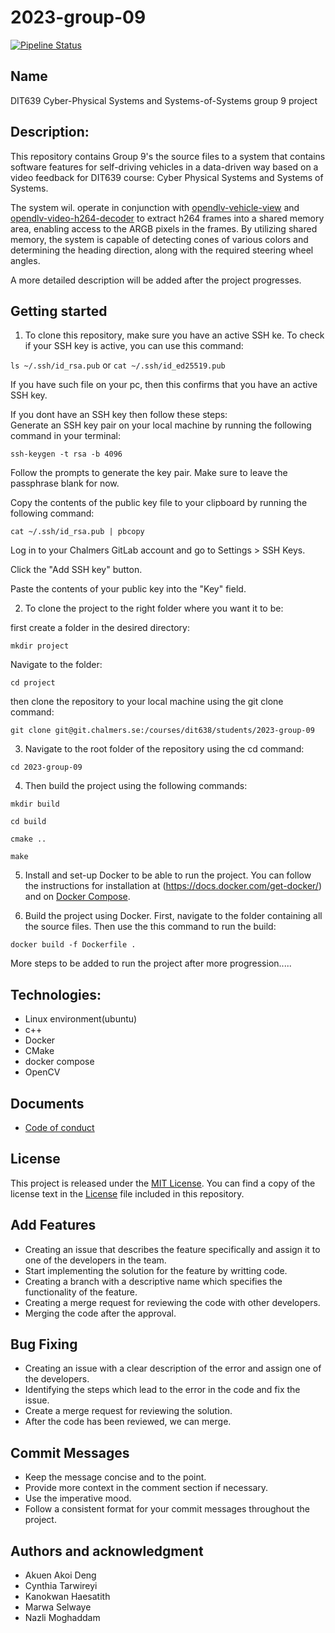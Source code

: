 # 2023-group-09


[![Pipeline Status](https://git.chalmers.se/courses/dit638/students/2023-group-09/badges/main/pipeline.svg)](https://git.chalmers.se/courses/dit638/students/2023-group-09/-/commits/master)


## Name
DIT639 Cyber-Physical Systems and Systems-of-Systems group 9 project

## Description:
This repository contains Group 9's the source files to a system that contains software features for self-driving vehicles in a data-driven way based on a video feedback for DIT639 course: Cyber Physical Systems and Systems of Systems.

The system wil. operate in conjunction with [opendlv-vehicle-view](https://github.com/chalmers-revere/opendlv-vehicle-view) and  [opendlv-video-h264-decoder](https://github.com/chalmers-revere/opendlv-video-h264-decoder) to extract h264 frames into a shared memory area, enabling access to the ARGB pixels in the frames. By utilizing shared memory, the system is capable of detecting cones of various colors and determining the heading direction, along with the required steering wheel angles.

A more detailed description will be added after the project progresses.

## Getting started


1. To clone this repository, make sure you have an active SSH ke. 
To check if your SSH key is active, you can use this command: 

` ls ~/.ssh/id_rsa.pub ` or 
 `cat ~/.ssh/id_ed25519.pub `

If you have such file on your pc, then this confirms that you have an active SSH key. 

If you dont have an SSH key then follow these steps:  
Generate an SSH key pair on your local machine by running the following command in your terminal: 

`ssh-keygen -t rsa -b 4096` 
 

Follow the prompts to generate the key pair. Make sure to leave the passphrase blank for now. 

Copy the contents of the public key file to your clipboard by running the following command: 

`cat ~/.ssh/id_rsa.pub | pbcopy `

Log in to your Chalmers GitLab account and go to Settings > SSH Keys. 

Click the "Add SSH key" button. 

Paste the contents of your public key into the "Key" field. 

 
2. To clone the project to the right folder where you want it to be:  

first create a folder in the desired directory: 

`mkdir project `

Navigate to the folder: 

`cd project `

then clone the repository to your local machine using the git clone command: 

`git clone git@git.chalmers.se:/courses/dit638/students/2023-group-09 `

 
3. Navigate to the root folder of the repository using the cd command: 

`cd 2023-group-09 `

4. Then build the project using the following commands:

`mkdir build`

`cd build`

`cmake ..`

`make`

5. Install and set-up Docker to be able to run the project. You can follow the instructions for installation at (https://docs.docker.com/get-docker/) and on [Docker Compose](https://docs.docker.com/compose/install/). 

 6. Build the project using Docker. First, navigate to the folder containing all the source files. Then use the this command to run the build:

` docker build -f Dockerfile . `


More steps to be added to run the project after more progression..... 


## Technologies: 
- Linux environment(ubuntu)
- c++
- Docker
- CMake
- docker compose
- OpenCV

## Documents
- [Code of conduct](https://git.chalmers.se/courses/dit638/students/2023-group-09/-/blob/main/code-of-conduct.md)


## License
This project is released under the [MIT License](LICENSE).
You can find a copy of the license text in the [License](https://git.chalmers.se/courses/dit638/students/2023-group-09/-/blob/main/LICENSE)
 file included in this repository.




## Add Features
* Creating an issue that describes the feature specifically and assign it to one of the developers in the team.
* Start implementing the solution for the feature by writting code.
* Creating a branch with a descriptive name which specifies the functionality of the feature.
* Creating a merge request for reviewing the code with other developers.
* Merging the code after the approval.

## Bug Fixing 
* Creating an issue with a clear description of the error and assign one of the developers.
* Identifying the steps which lead to the error in the code and fix the issue.
* Create a merge request for reviewing the solution.
* After the code has been reviewed, we can merge.

## Commit Messages
* Keep the message concise and to the point.
* Provide more context in the comment section if necessary.
* Use the imperative mood.
* Follow a consistent format for your commit messages throughout the project.

## Authors and acknowledgment
* Akuen Akoi Deng 
* Cynthia Tarwireyi
* Kanokwan Haesatith
* Marwa Selwaye
* Nazli Moghaddam
